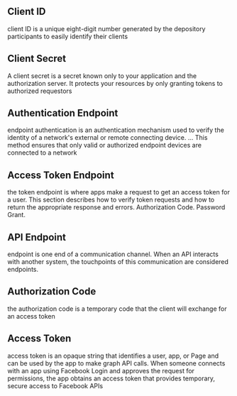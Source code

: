 ## Client ID
client ID is a unique eight-digit number generated by the depository participants to easily identify their clients

## Client Secret

A client secret is a secret known only to your application and the authorization server. It protects your resources by only granting tokens to authorized requestors

## Authentication Endpoint
endpoint authentication is an authentication mechanism used to verify the identity of a network's external or remote connecting device. ... This method ensures that only valid or authorized endpoint devices are connected to a network
## Access Token Endpoint
the token endpoint is where apps make a request to get an access token for a user. This section describes how to verify token requests and how to return the appropriate response and errors. Authorization Code. Password Grant.
## API Endpoint
endpoint is one end of a communication channel. When an API interacts with another system, the touchpoints of this communication are considered endpoints.
## Authorization Code
the authorization code is a temporary code that the client will exchange for an access token
## Access Token
 access token is an opaque string that identifies a user, app, or Page and can be used by the app to make graph API calls. When someone connects with an app using Facebook Login and approves the request for permissions, the app obtains an access token that provides temporary, secure access to Facebook APIs
